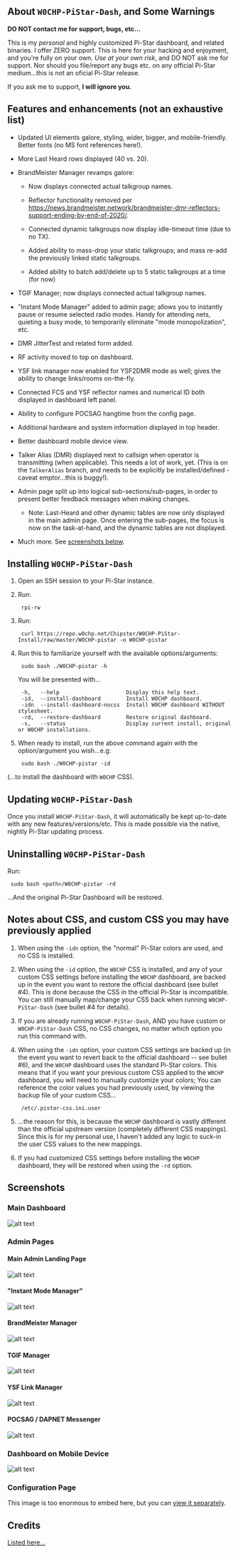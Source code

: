 ## About `W0CHP-PiStar-Dash`, and Some Warnings

**DO NOT contact me for support, bugs, etc...**

This is my *personal* and highly customized Pi-Star dashboard, and related
binaries.  I offer ZERO support. This is here for your hacking and enjoyment,
and you're fully on your own. *Use at your own risk*, and DO NOT ask me for
support.  Nor should you file/report any bugs etc. on any official Pi-Star
medium...this is not an oficial Pi-Star release.

If you ask me to support, **I will ignore you.**

## Features and enhancements (not an exhaustive list)

* Updated UI elements galore, styling, wider, bigger, and mobile-friendly. Better fonts (no MS font references here!).

* More Last Heard rows displayed (40 vs. 20).

* BrandMeister Manager revamps galore:

  * Now displays connected actual talkgroup names.

  * Reflector functionality removed per <https://news.brandmeister.network/brandmeister-dmr-reflectors-support-ending-by-end-of-2020/>.

  * Connected dynamic talkgroups now display idle-timeout time (due to no TX).

  * Added ability to mass-drop your static talkgroups; and mass re-add the previously
    linked static talkgroups.

   * Added ability to batch add/delete up to 5 static talkgroups at a time (for now)

* TGIF Manager; now displays connected actual talkgroup names.

* "Instant Mode Manager" added to admin page; allows you to instantly pause or resume selected radio modes. Handy for attending
  nets, quieting a busy mode, to temporarily eliminate "mode monopolization", etc.

* DMR JitterTest and related form added.

* RF activity moved to top on dashboard.

* YSF link manager now enabled for YSF2DMR mode as well; gives the ability to change links/rooms on-the-fly.

* Connected FCS and YSF reflector names and numerical ID both displayed in dashboard left panel.

* Ability to configure POCSAG hangtime from the config page.

* Additional hardware and system information displayed in top header.

* Better dashboard mobile device view.

* Talker Alias (DMR) displayed next to callsign when operator is transmitting
  (when applicable). This needs a lot of work, yet.  (This is on the
  `TalkerAlias` branch, and needs to be explicitly be installed/defined - caveat
  emptor...this is buggy!).

* Admin page split up into logical sub-sections/sub-pages, in order to present
  better feedback messages when making changes.
  * Note: Last-Heard and other dynamic tables are now only displayed in the main admin page.
    Once entering the sub-pages, the focus is now on the task-at-hand, and the dynamic tables are not displayed.

* Much more. See [screenshots below](#screenshots).

## Installing `W0CHP-PiStar-Dash`

1. Open an SSH session to your Pi-Star instance.

2. Run:

        rpi-rw

3. Run:

        curl https://repo.w0chp.net/Chipster/W0CHP-PiStar-Install/raw/master/W0CHP-pistar -o W0CHP-pistar

4. Run this to familiarize yourself with the available options/arguments:

        sudo bash ./W0CHP-pistar -h

    You will be presented with...


        -h,   --help                     Display this help text.
        -id,  --install-dashboard        Install W0CHP dashboard.
        -idn  --install-dashboard-nocss  Install W0CHP dashboard WITHOUT stylesheet.
        -rd,  --restore-dashboard        Restore original dashboard.
        -s,   --status                   Display current install, original or W0CHP installations.

5. When ready to install, run the above command again with the option/argument you wish...e.g:

        sudo bash ./W0CHP-pistar -id

(...to install the dashboard with `W0CHP` CSS).

## Updating `W0CHP-PiStar-Dash`

Once you install `W0CHP-PiStar-Dash`, it will automatically be kept up-to-date
with any new features/versions/etc. This is made possible via the native,
nightly Pi-Star updating process.

## Uninstalling `W0CHP-PiStar-Dash`

Run:

	 sudo bash <path>/W0CHP-pistar -rd

...And the original Pi-Star Dashboard will be restored.

## Notes about CSS, and custom CSS you may have previously applied

1. When using the `-idn` option, the "normal" Pi-Star colors are used, and no CSS is installed.

2. When using the `-id` option, the `W0CHP` CSS is installed, and any of your custom CSS settings
  before installing the `W0CHP` dashboard, are backed up in the event you want to restore the official dashboard
  (see bullet #4). This is done because the CSS in the official Pi-Star is incompatible. You can still
  manually map/change your CSS back when running `W0CHP-PiStar-Dash` (see  bullet #4 for details).

3. If you are already running `W0CHP-PiStar-Dash`, AND you have custom or `W0CHP-PiStar-Dash` CSS, no CSS changes, no matter which
  option you run this command with.

4. When using the `-idn` option, your custom CSS settings are backed up (in the event you want to revert back
  to the official dashboard -- see  bullet #6), and the `W0CHP` dashboard uses the standard Pi-Star colors.
  This means that if you want your previous custom CSS applied to the `W0CHP` dashboard, you will need to manually
  customize your colors; You can reference the color values you had previously used, by viewing the backup file of
  your custom CSS...

        /etc/.pistar-css.ini.user

5. ...the reason for this, is because the `W0CHP` dashboard is vastly different than the official upstream version
  (completely different CSS mappings). Since this is for my personal use, I haven't added any logic to suck-in
  the user CSS values to the new mappings.

6. If you had customized CSS settings before installing the `W0CHP` dashboard, they will be restored when
  using the `-rd` option.


## Screenshots

### Main Dashboard

![alt text](https://w0chp.net/img/W0CHP_Dash.png "W0CHP Dashboard")

### Admin Pages

#### Main Admin Landing Page
![alt text](https://w0chp.net/img/W0CHP_Admin_1.png "W0CHP Admin Page 1")

#### "Instant Mode Manager"
![alt text](https://w0chp.net/img/W0CHP_Admin_2.png "W0CHP Admin Page 2")

#### BrandMeister Manager
![alt text](https://w0chp.net/img/W0CHP_Admin_3.png "W0CHP Admin Page 3")

#### TGIF Manager
![alt text](https://w0chp.net/img/W0CHP_Admin_4.png "W0CHP Admin Page 4")

#### YSF Link Manager
![alt text](https://w0chp.net/img/W0CHP_Admin_5.png "W0CHP Admin Page 5")

#### POCSAG / DAPNET Messenger
![alt text](https://w0chp.net/img/W0CHP_Admin_6.png "W0CHP Admin Page 6")

### Dashboard on Mobile Device

![alt text](https://w0chp.net/img/W0CHP_Mobile.png "W0CHP Mobile Page")

### Configuration Page

This image is too enormous to embed here, but you can [view it separately](https://w0chp.net/img/W0CHP_Config.png).

## Credits

[Listed here...](https://w0chp.net/w0chp-pistar-dash/#credits)
